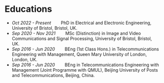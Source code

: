 # Educations
- *Oct 2022 - Present*&emsp;&emsp; PhD in Electrical and Electronic Engineering, University of Bristol, Bristol, UK.
- *Sep 2020 - Nov 2021*&emsp;&emsp; MSc (Distinction) in Image and Video Communications and Signal Processing, University of Bristol, Bristol, UK.
- *Sep 2016 - Jun 2020*&emsp;&emsp; BEng (1st Class Hons.) in Telecommunications Engineering with Management, Queen Mary University of London, London, UK.
- *Sep 2016 - Jun 2020*&emsp;&emsp; BEng in Telecommunications Engineering with Management (Joint Programme with QMUL), Beijing University of Posts and Telecommunications, Beijing, China.

